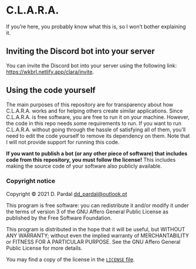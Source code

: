 # C.L.A.R.A.

If you’re here, you probably know what this is, so I won’t bother explaining it.

## Inviting the Discord bot into your server

You can invite the Discord bot into your server using the following link: <https://wkbrl.netlify.app/clara/invite>.

## Using the code yourself

The main purposes of this repository are for transparency about how C.L.A.R.A. works and for helping others create similar applications. Since C.L.A.R.A. is free software, you are free to run it on your machine. However, the code in this repo needs some requirements to run. If you want to run C.L.A.R.A. without going through the hassle of satisfying all of them, you’ll need to edit the code yourself to remove its dependency on them. Note that I will not provide support for running this code.

**If you want to publish a bot (or any other piece of software) that includes code from this repository, you must follow the license!** This includes making the source code of your software also publicly available.

### Copyright notice

Copyright © 2021 D. Pardal <dd_pardal@outlook.pt>

This program is free software: you can redistribute it and/or modify it under the terms of version 3 of the GNU Affero General Public License as published by the Free Software Foundation.

This program is distributed in the hope that it will be useful, but WITHOUT ANY WARRANTY; without even the implied warranty of MERCHANTABILITY or FITNESS FOR A PARTICULAR PURPOSE. See the GNU Affero General Public License for more details.

You may find a copy of the license in the [`LICENSE` file](https://github.com/dd-pardal/clara/blob/main/LICENSE).
